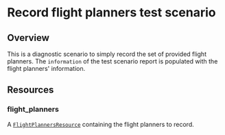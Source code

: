 # Record flight planners test scenario

## Overview

This is a diagnostic scenario to simply record the set of provided flight planners.  The `information` of the test scenario report is populated with the flight planners' information.

## Resources

### flight_planners

A [`FlightPlannersResource`](../../resources/flight_planning/flight_planners.py) containing the flight planners to record.
